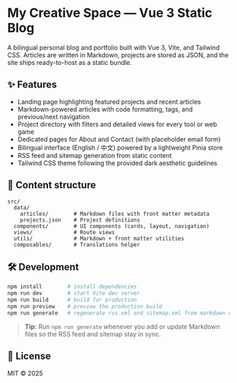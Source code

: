 # My Creative Space — Vue 3 Static Blog

A bilingual personal blog and portfolio built with Vue 3, Vite, and Tailwind CSS. Articles are written in Markdown, projects are stored as JSON, and the site ships ready-to-host as a static bundle.

## ✨ Features

- Landing page highlighting featured projects and recent articles
- Markdown-powered articles with code formatting, tags, and previous/next navigation
- Project directory with filters and detailed views for every tool or web game
- Dedicated pages for About and Contact (with placeholder email form)
- Bilingual interface (English / 中文) powered by a lightweight Pinia store
- RSS feed and sitemap generation from static content
- Tailwind CSS theme following the provided dark aesthetic guidelines

## 📁 Content structure

```text
src/
  data/
    articles/        # Markdown files with front matter metadata
    projects.json    # Project definitions
  components/        # UI components (cards, layout, navigation)
  views/             # Route views
  utils/             # Markdown + front matter utilities
  composables/       # Translations helper
```

## 🛠️ Development

```bash
npm install        # install dependencies
npm run dev        # start Vite dev server
npm run build      # build for production
npm run preview    # preview the production build
npm run generate   # regenerate rss.xml and sitemap.xml from markdown content
```

> **Tip:** Run `npm run generate` whenever you add or update Markdown files so the RSS feed and sitemap stay in sync.

## 📄 License

MIT © 2025
